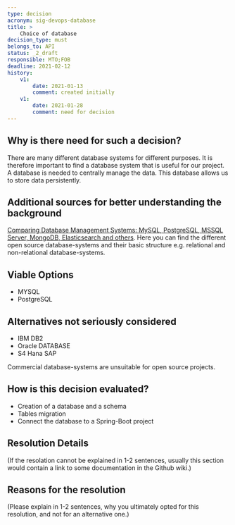 ```yaml
---
type: decision
acronym: sig-devops-database
title: >
    Choice of database
decision_type: must
belongs_to: API
status: _2_draft
responsible: MTO;FOB
deadline: 2021-02-12
history:
    v1:
        date: 2021-01-13
        comment: created initially
    v1:
        date: 2021-01-28
        comment: need for decision
---
```


## Why is there need for such a decision?

There are many different database systems for different purposes. It is therefore important to find a database system that is useful for our project.
A database is needed to centrally manage the data. This database allows us to store data persistently.


## Additional sources for better understanding the background

[Comparing Database Management Systems: MySQL, PostgreSQL, MSSQL Server, MongoDB, Elasticsearch and others](https://www.altexsoft.com/blog/business/comparing-database-management-systems-mysql-postgresql-mssql-server-mongodb-elasticsearch-and-others/).
Here you can find the different open source database-systems and their basic structure e.g. relational and non-relational database-systems.

## Viable Options

* MYSQL 
* PostgreSQL


## Alternatives not seriously considered

* IBM DB2
* Oracle DATABASE
* S4 Hana SAP
  
Commercial database-systems are unsuitable for open source projects.

## How is this decision evaluated?
* Creation of a database and a schema
* Tables migration
* Connect the database to a Spring-Boot project
 
## Resolution Details

(If the resolation cannot be explained in 1-2 sentences, usually this section would contain a link to some
documentation in the Github wiki.)


## Reasons for the resolution

(Please explain in 1-2 sentences, why you ultimately opted for this resolution, and not for an alternative one.)

